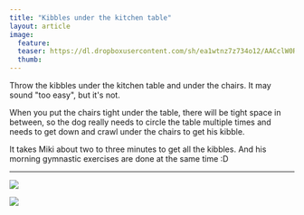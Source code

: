 ```yaml
---
title: "Kibbles under the kitchen table"
layout: article
image:
  feature:
  teaser: https://dl.dropboxusercontent.com/sh/ea1wtnz7z734o12/AACclW0RmwjFQjR26QroOi_Ga/aktivointi/nappulat-poydan-alla/DSC29490-245px.jpg
  thumb:
---
```


Throw the kibbles under the kitchen table and under the chairs. It may sound "too easy", but it's not.

When you put the chairs tight under the table, there will be tight space in between, so the dog really needs to circle the table multiple times and needs to get down and crawl under the chairs to get his kibble.

It takes Miki about two to three minutes to get all the kibbles. And his morning gymnastic exercises are done at the same time :D

---

[![](https://dl.dropboxusercontent.com/sh/ea1wtnz7z734o12/AAAUcAEnS0tEDNCjz6mSz6Qea/aktivointi/nappulat-poydan-alla/DSC29490_2-800px.jpg)](https://dl.dropboxusercontent.com/sh/ea1wtnz7z734o12/AADV3OJxGreg6u-Y9LNMkug9a/aktivointi/nappulat-poydan-alla/DSC29490_2.jpg)

[![](https://dl.dropboxusercontent.com/sh/ea1wtnz7z734o12/AABZaIG8GBvXFY-QmoakAn-3a/aktivointi/nappulat-poydan-alla/DSC29489_2-800px.jpg)](https://dl.dropboxusercontent.com/sh/ea1wtnz7z734o12/AAAaIJ_RaD2SannyZP5NeyRWa/aktivointi/nappulat-poydan-alla/DSC29489_2.jpg)
